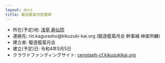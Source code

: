 ```yaml
---
layout: docs
title: 駆逐艦菊月慰霊碑
---
```

- 所在(予定)地: [浅草 寿仙院](http://www.jusenin.or.jp)
- 連絡先: rin.kagurasho@kikuzuki<span class="obfuscate">-</span>kai.org
 (駆逐艦菊月会 幹事補 神楽所麟)
- 建立者: 駆逐艦菊月会
- 建立(予定)日: 令和4年5月5日
- クラウドファンディングサイト: [cenotaph-cf.kikuzukikai.org](https://cenotaph-cf.kikuzukikai.org)

